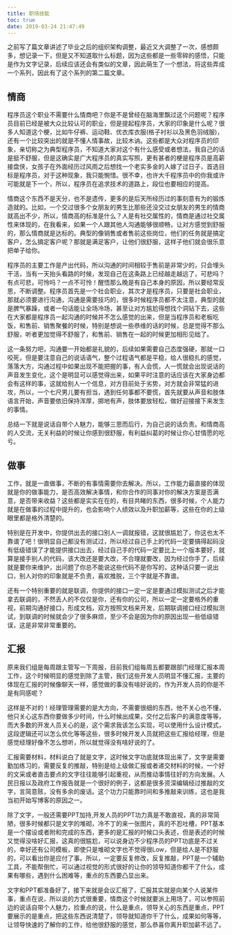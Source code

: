 ```yaml
---
title: 职场技能
toc: true
date: 2019-03-24 21:47:49
---
```


之前写了篇文章讲述了毕业之后的组织架构调整，最近又大调整了一次，感想颇多，想记录一下，但是又不知道取什么标题，因为这些都是一些零碎的感悟，只能是作为文字记录，后续应该还会有类似的文章，因此萌生了一个想法，将这些弄成一个系列，因此有了这个系列的第二篇文章。
<!--more-->

## 情商

程序员这个职业不需要什么情商吧？你是不是曾经在脑海里飘过这个问题呢？程序员目前已经是被大众比较认可的职业，但是提起程序员，大家的印象是什么呢？很多人知道这个梗，比如牛仔裤、运动鞋、优衣库衣服(格子衬衫以及黑色羽绒服)，还有一个比较突出的就是不懂人情事故，比较木讷。这些都是大众对程序员的印象，亲切称之为典型程序员，不知道大家对这个有什么感受或者想法，我自己的话是挺不舒服，但是这确实是广大程序员的真实写照，更有甚者的梗是程序员是高薪接盘侠，女孩子在外面经历过风雨之后想找一个老实多金的人嫁了过日子，首选目标是程序员，对于这种现象，我只能惋惜。很不幸，也许大千程序员中的你我或许可能就是下一个，所以，程序员在追求技术的道路上，段位也要相应的提高。

情商这个东西不是天分，也不是遗传，更多的是后天所经历过的事刻意有为的锻炼造就的。比如，一个交过很多个女朋友的男生比那些还没交过女朋友的男生的情商就高出不少，所以，情商高的标准是什么？人是有社交属性的，情商是通过社交属性来体现的，在我看来，如果一个人跟其他人沟通能够很顺畅，让对方感觉到舒服的，那么情商就是达标的。典型的像销售或者售前这些岗位，他们的任务就是搞定客户，怎么搞定客户呢？那就是满足客户，让他们很舒服，这样子他们就会很乐意把单子给你。

程序员的主要工作是产出代码，所以沟通的时间相较于售前是非常少的，只会埋头干活，当有一天抬头看路的时候，发现自己在这条路上已经越走越远了，可悲吗？有点可悲，可怜吗？一点不可怜！醒悟那么晚是有自己本身的原因，所以要经常反思，不断调整。程序员首先是一个社会职业，其次才是程序员，只要是社会职业，那就必须要进行沟通，沟通是需要技巧的，很多时候程序员都不太注意，典型的就是脾气暴躁，或者一句话能让全场冷场，甚至让对方尴尬得想找个洞钻下去，这些在大家都是程序员一起沟通的时候并不怎么感觉的出来，但是当程序员和老板吃饭，和售前、销售聚餐的时候，特别是想说一些恭维的话的时候，总是觉得不那么舒服，听者更加觉得不舒服了，和售前、销售在一起的时候更加相形见绌了。

这一条努力吧，沟通要一开始都是礼貌的，后续如果需要自己态度强硬，那就一口咬死，但是要注意自己的说话语气，整个过程语气都是平稳，给人很稳扎的感觉，落落大方，沟通过程中如果出现不能把握的事，有人会慌，人一慌就会出现说话的声音发生变化，这个是明显可以感觉得出来，如果平时注意的话应该在大家身边都会有这样的事，这就给别人一个信息，对方目前处于劣势，对方就会非常猛的进攻，所以，一个七尺男儿要有担当，遇到任何事都不要慌，首先就要从声音和肢体语言开始，声音要依旧保持浑厚，掷地有声，肢体要放轻松，做好迎接接下来发生的事情。

总结一下就是说话自带个人魅力，能够三思而后行，为自己说的话负责。和情商高的人交流，无关利益的时候让你感到很舒服，有利益纠葛的时候让你心甘情愿的吃亏。

## 做事

工作，就是一直做事，不断的有事情需要你去解决。所以，工作能力最直接的体现就是你的做事能力，是否高效解决事情，和你合作的同事对你的解决方案是否满意，是否带来收益？这些都是实实在在的，有目共睹的东西，很多时候，个人能力就是在做事的过程中提升的，也会影响个人绩效以及升职加薪等，这些在你的上级眼里都是格外清楚的。

特别是在开发中，你提供出去的接口别人一调就报错，这就很尴尬了，你这也太不靠谱了吧！很明显自己都没有测试过，所以经过自己手上的代码一定要搞得起码没有低级错误了才能提供接口出去，经过自己手的代码一定要比上一个版本要好，就算是接手别人的代码，该大改还是要大改，不合理就要改，因为经过你手了，后续就是要你来维护，出问题了你总不能说这些代码不是你写的，这种话只要一说出口，别人对你的印象就是不负责，喜欢推脱，三个字就是不靠谱。

还有一个特别重要的就是联调，你提供的接口一定一定是要通过模拟测试之后才能拿去联调的，不然丢人的不仅仅是你，还有你的公司，所以一定一定要格外的重视，前期沟通好接口，形成文档，双方按照文档来开发，后期联调接口经过模拟测试，到联调的时候就会少了很多麻烦，至少不会是因为你的原因出现一些低级错误，这是非常非常重要的。


## 汇报

原来我们组是每周跟主管写一下周报，目前我们组每周五都要跟部门经理汇报本周工作，这个时候明显的感觉到除了主管，我们这些开发人员明显不懂汇报，主要的体现在汇报的时候像聊天一样，感觉做的事没有啥好说的，作为开发人员的你是不是有同感呢？

这样是不对的！经理管理需要的是大方向，不需要很细的东西，他不关心也不懂，他只关心这东西你要做多少时间，什么时候出成果，交付之后客户的满意度等等，而大多数的开发人员关心的是，这个需求我该怎么实现，可以使用什么设计模式，这段逻辑还可以怎么优化等等这些，很多时候开发人员就把这些汇报给经理，但是感觉经理好像不怎么想听，所以就觉得没有啥好说的了。

汇报需要材料，材料说白了就是文字，这时候文字功底就体现出来了，文字是需要勤加练习的，需要反复的推敲，特别是给上级做汇报或者递交材料的时候，一个好的文采或者直击要点的文字往往能够引起重视，从而推动事情往好的方向发展。人民日报以及政府工作报告就是一个很好的例子，这都是很多资深编辑经过推敲的文字，言简意赅，没有多余的废话。这个功力只能靠时间和多推敲来训练，这也是我当初开始写博客的原因之一。

除了文字，一般还需要PPT加持,开发人员的PPT功力真是不敢直视，真的非常简陋，很多时候都只是文字的堆砌，冷不丁的来一张图片，真的不忍吐槽，PPT基本是一个摆设或者附和完成的东西，更多的是汇报的时候口头表述，但是表述的时候又觉得没啥好汇报，这真的很尴尬，可以说身边不少程序员的PPT功底是不过关的，幸好还有公司模板，即使只是堆砌文字也不觉得很Low，但是给人是不舒服的，可以看出你是应付了事。所以，一定要反复修改，反复推敲，PPT是一个辅助工具，不能帮倒忙，可以通过视觉的形式很好的让你的领导知道你都干了什么，成果有哪些，遇到什么困难等，重点的东西要凸显出来。

文字和PPT都准备好了，接下来就是会议汇报了，汇报其实就是向某个人说某件事，重点在说，所以说的方式很重要，情商这个时候就要派上用场了，可以参照前边的说话自带个人魅力，捡重点的说，什么是重点，领导关心的东西是重点，PPT要展示的是重点，把这些东西说清楚了，领导就知道你干了什么，成果如何等等，让领导快速的了解你的工作，给他很舒服的感觉，那么恭喜你离升职加薪不远了。





